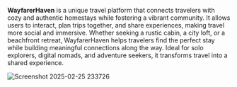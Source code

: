 **WayfarerHaven** is a unique travel platform that connects travelers with cozy and authentic homestays while fostering a vibrant community. It allows users to interact, plan trips together, and share experiences, making travel more social and immersive. Whether seeking a rustic cabin, a city loft, or a beachfront retreat, WayfarerHaven helps travelers find the perfect stay while building meaningful connections along the way. Ideal for solo explorers, digital nomads, and adventure seekers, it transforms travel into a shared experience.






![Screenshot 2025-02-25 233726](https://github.com/user-attachments/assets/95f77f85-b231-48b4-b3b9-23c6f2818283)

